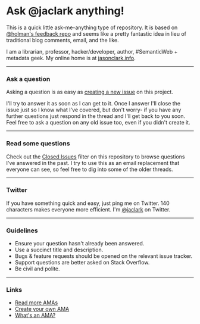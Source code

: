 # Ask @jaclark anything!

This is a quick little ask-me-anything type of repository. It is based on 
[@holman's feedback repo](https://github.com/holman/feedback) and seems like a pretty fantastic 
idea in lieu of traditional blog comments, email, and the like.

I am a librarian, professor, hacker/developer, author, #SemanticWeb + metadata geek. My online home is at [jasonclark.info](https://www.lib.montana.edu/~jason/).

---

### Ask a question

Asking a question is as easy as
[creating a new issue](https://github.com/jasonclark/ama/issues/new) on this
project.

I'll try to answer it as soon as I can get to it. Once I answer I'll close the
issue just so I know what I've covered, but don't worry- if you have any further
questions just respond in the thread and I'll get back to you soon. Feel free to
ask a question on any old issue too, even if you didn't create it.

---

### Read some questions

Check out the [Closed Issues](https://github.com/jasonclark/ama/issues?sort=created&direction=desc&state=closed&page=1)
filter on this repository to browse questions I've answered in the past. I try
to use this as an email replacement that everyone can see, so feel free to dig
into some of the older threads.

---

### Twitter

If you have something quick and easy, just ping me on Twitter. 140 characters
makes everyone more efficient. I'm [@jaclark](https://twitter.com/jaclark) on
Twitter.

---

### Guidelines

- Ensure your question hasn't already been answered.
- Use a succinct title and description.
- Bugs & feature requests should be opened on the relevant issue tracker.
- Support questions are better asked on Stack Overflow.
- Be civil and polite.

---

### Links

- [Read more AMAs](https://github.com/sindresorhus/amas)
- [Create your own AMA](https://github.com/sindresorhus/amas/blob/master/create-ama.md)
- [What's an AMA?](https://en.wikipedia.org/wiki/Reddit#IAmA_and_AMA)
